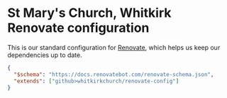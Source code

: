 # St Mary's Church, Whitkirk Renovate configuration

This is our standard configuration for [Renovate](https://github.com/apps/renovate), which helps us keep our dependencies up to date.

```json
{
  "$schema": "https://docs.renovatebot.com/renovate-schema.json",
  "extends": ["github>whitkirkchurch/renovate-config"]
}
```
